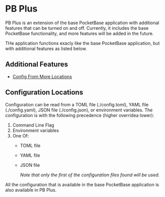 # PB Plus

PB Plus is an extension of the base PocketBase application with additional features that can be turned on and off. Currently, it includes the base PocketBase functionality, and more features will be added in the future.

THe application functions exacly like the base PocketBase application, but with additional features as listed below.

## Additional Features

- [Config From More Locations](#configuration-locations)

## Configuration Locations

Configuration can be read from a TOML file (./config.toml), YAML file (./config.yaml), JSON file (./config.json), or environment variables. The configuration is with the following precedence (higher overridea lower):

1. Command Line Flag
2. Environment variables
3. One Of:
   - TOML file
   - YAML file
   - JSON file

     _Note that only the first of the configuration files found will be used._

All the configuration that is available in the base PocketBase application is also available in PB Plus.
